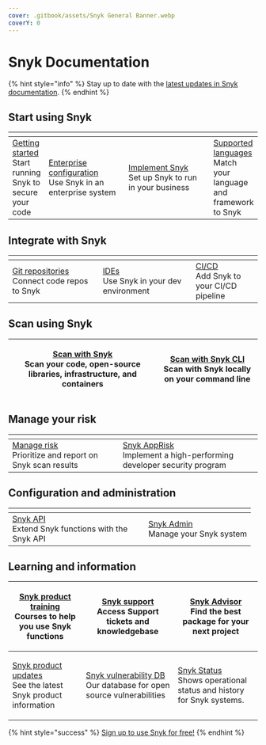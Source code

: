 ```yaml
---
cover: .gitbook/assets/Snyk General Banner.webp
coverY: 0
---
```


# Snyk Documentation

{% hint style="info" %}
Stay up to date with the [latest updates in Snyk documentation](whats-new-in-the-snyk-docs.md).
{% endhint %}

## Start using Snyk&#x20;

<table data-header-hidden><thead><tr><th></th><th width="164.33333333333331"></th><th width="188"></th><th></th></tr></thead><tbody><tr><td>​<a href="getting-started/">Getting started</a><br>Start running Snyk to secure your code</td><td><a href="enterprise-setup/">Enterprise configuration</a><br>Use Snyk in an enterprise system</td><td><a href="implement-snyk/">Implement Snyk</a><br>Set up Snyk to run in your business</td><td><a href="supported-languages-package-managers-and-frameworks/">Supported languages</a><br>Match your language and framework to Snyk</td></tr></tbody></table>

## Integrate with Snyk <a href="#explore-snyk-products" id="explore-snyk-products"></a>

<table data-header-hidden><thead><tr><th width="247"></th><th width="252"></th><th width="177"></th></tr></thead><tbody><tr><td><a href="scm-ide-and-ci-cd-integrations/snyk-scm-integrations/">Git repositories</a><br>Connect code repos to Snyk</td><td><a href="scm-ide-and-ci-cd-integrations/snyk-ide-plugins-and-extensions/">IDEs</a><br>Use Snyk in your dev environment</td><td><a href="scm-ide-and-ci-cd-integrations/snyk-ci-cd-integrations/">CI/CD</a><br>Add Snyk to your CI/CD pipeline</td></tr></tbody></table>

## Scan using Snyk <a href="#explore-snyk-products" id="explore-snyk-products"></a>

| <p><a href="scan-with-snyk/">Scan with Snyk</a><br>Scan your code, open-source libraries, infrastructure, and containers</p> | <p><a href="snyk-cli/getting-started-with-the-snyk-cli.md">Scan with Snyk CLI</a><br>Scan with Snyk locally on your command line</p> |
| ---------------------------------------------------------------------------------------------------------------------------- | ------------------------------------------------------------------------------------------------------------------------------------ |

## Manage your risk

<table data-header-hidden><thead><tr><th width="254"></th><th width="325"></th></tr></thead><tbody><tr><td><a href="manage-risk/">Manage risk</a><br>Prioritize and report on Snyk scan results</td><td><a href="scan-with-snyk/snyk-apprisk/">Snyk AppRisk</a> <br>Implement a high-performing developer security program</td></tr></tbody></table>

## Configuration and administration <a href="#use-other-resources" id="use-other-resources"></a>

<table data-header-hidden><thead><tr><th width="259"></th><th></th></tr></thead><tbody><tr><td><a href="snyk-api/">Snyk API</a><br>Extend Snyk functions with the Snyk API</td><td><a href="admin/">Snyk Admin</a><br>Manage your Snyk system</td></tr></tbody></table>

## Learning and information

| <p><a href="https://learn.snyk.io/catalog/product-training/?type=product-training">Snyk product training</a><br>Courses to help you use Snyk functions</p> | <p>​<a href="https://support.snyk.io/hc/en-us">Snyk support</a><br>Access Support tickets and knowledgebase</p>       | <p>​<a href="https://snyk.io/advisor/">Snyk Advisor</a><br>Find the best package for your next project</p>         |
| ---------------------------------------------------------------------------------------------------------------------------------------------------------- | --------------------------------------------------------------------------------------------------------------------- | ------------------------------------------------------------------------------------------------------------------ |
| <p>​<a href="https://updates.snyk.io/">Snyk product updates</a><br>See the latest Snyk product information</p>                                             | <p>​<a href="https://security.snyk.io/">Snyk vulnerability DB</a><br>Our database for open source vulnerabilities</p> | <p><a href="https://status.snyk.io/">Snyk Status</a><br>Shows operational status and history for Snyk systems.</p> |

{% hint style="success" %}
[Sign up to use Snyk for free!](https://snyk.io/login?cta=sign-up\&loc=nav\&page=support_docs_page)
{% endhint %}
